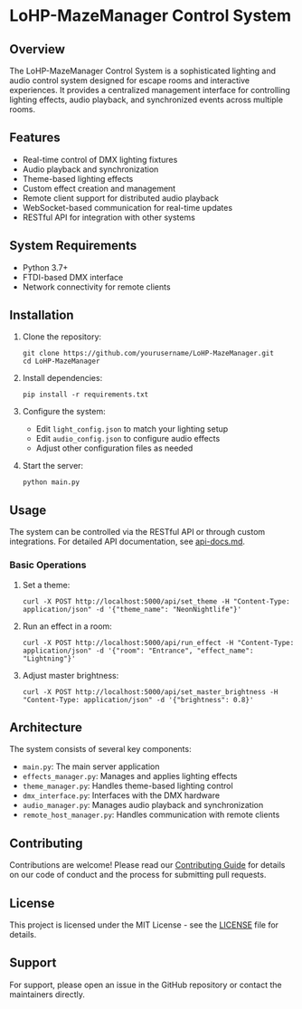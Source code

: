 # LoHP-MazeManager Control System

## Overview

The LoHP-MazeManager Control System is a sophisticated lighting and audio control system designed for escape rooms and interactive experiences. It provides a centralized management interface for controlling lighting effects, audio playback, and synchronized events across multiple rooms.

## Features

- Real-time control of DMX lighting fixtures
- Audio playback and synchronization
- Theme-based lighting effects
- Custom effect creation and management
- Remote client support for distributed audio playback
- WebSocket-based communication for real-time updates
- RESTful API for integration with other systems

## System Requirements

- Python 3.7+
- FTDI-based DMX interface
- Network connectivity for remote clients

## Installation

1. Clone the repository:
   ```
   git clone https://github.com/yourusername/LoHP-MazeManager.git
   cd LoHP-MazeManager
   ```

2. Install dependencies:
   ```
   pip install -r requirements.txt
   ```

3. Configure the system:
   - Edit `light_config.json` to match your lighting setup
   - Edit `audio_config.json` to configure audio effects
   - Adjust other configuration files as needed

4. Start the server:
   ```
   python main.py
   ```

## Usage

The system can be controlled via the RESTful API or through custom integrations. For detailed API documentation, see [api-docs.md](api-docs.md).

### Basic Operations

1. Set a theme:
   ```
   curl -X POST http://localhost:5000/api/set_theme -H "Content-Type: application/json" -d '{"theme_name": "NeonNightlife"}'
   ```

2. Run an effect in a room:
   ```
   curl -X POST http://localhost:5000/api/run_effect -H "Content-Type: application/json" -d '{"room": "Entrance", "effect_name": "Lightning"}'
   ```

3. Adjust master brightness:
   ```
   curl -X POST http://localhost:5000/api/set_master_brightness -H "Content-Type: application/json" -d '{"brightness": 0.8}'
   ```

## Architecture

The system consists of several key components:

- `main.py`: The main server application
- `effects_manager.py`: Manages and applies lighting effects
- `theme_manager.py`: Handles theme-based lighting control
- `dmx_interface.py`: Interfaces with the DMX hardware
- `audio_manager.py`: Manages audio playback and synchronization
- `remote_host_manager.py`: Handles communication with remote clients

## Contributing

Contributions are welcome! Please read our [Contributing Guide](CONTRIBUTING.md) for details on our code of conduct and the process for submitting pull requests.

## License

This project is licensed under the MIT License - see the [LICENSE](LICENSE) file for details.

## Support

For support, please open an issue in the GitHub repository or contact the maintainers directly.
